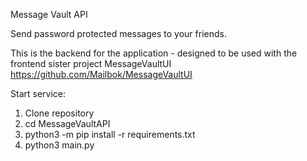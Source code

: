 Message Vault API

Send password protected messages to your friends.

This is the backend for the application - designed to be used with the frontend sister project MessageVaultUI https://github.com/Mailbok/MessageVaultUI

Start service:

1. Clone repository
2. cd MessageVaultAPI
3. python3 -m pip install -r requirements.txt
4. python3 main.py
